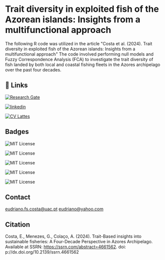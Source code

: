 
# Trait diversity in exploited fish of the Azorean islands: Insights from a multifunctional approach

The following R code was utilized in the article "Costa et al. (2024). Trait diversity in exploited fish of the Azorean islands: Insights from a multifunctional approach" The code involved performing null models and Fuzzy Correspondence Analysis (FCA) to investigate the trait diversity of fish landed by both local and coastal fishing fleets in the Azores archipelago over the past four decades.



## 🔗 Links
[![Research Gate](https://upload.wikimedia.org/wikipedia/commons/5/5e/ResearchGate_icon_SVG.svg)](https://www.researchgate.net/profile/Eudriano-Costa)

[![linkedin](https://img.shields.io/badge/linkedin-0A66C2?style=for-the-badge&logo=linkedin&logoColor=white)](https://www.linkedin.com/in/eudriano-costa-aa850230/)

[![CV Lattes](https://www.fea.usp.br/sites/default/files/u6211/icon-curriculo-lattes.png)](http://buscatextual.cnpq.br/buscatextual/visualizacv.do)





## Badges


![MIT License](https://img.shields.io/badge/Costa%2CE.F.S.-GitHub-GitHub?labelColor=darkred&color=%235F768B)


![MIT License](https://img.shields.io/badge/Trait-diversity-diversity)

![MIT License](https://img.shields.io/badge/Trait-based-diversity)

![MIT License](https://img.shields.io/badge/Functional-diversity-diversity)

![MIT License](https://img.shields.io/badge/Fisheries-activities-diversity)




## Contact
eudriano.fs.costa@uac.pt
eudriano@yahoo.com





























## Citation
Costa, E., Menezes, G., Colaço, A. (2024). Trait-Based insights into sustainable fisheries: A Four-Decade Perspective in Azores Archipelago. Available at SSRN: https://ssrn.com/abstract=4661562. doi:  p://dx.doi.org/10.2139/ssrn.4661562


